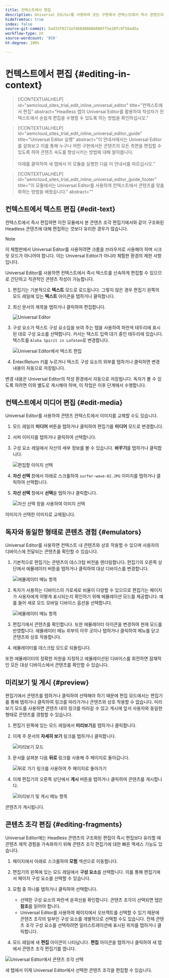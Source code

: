 ```yaml
---
title: 컨텍스트에서 편집
description: Universal Editor를 사용하여 모든 구현에서 컨텍스트에서 즉시 콘텐츠의 모든 측면을 편집할 수 있는 방법을 살펴보십시오.
hidefromtoc: true
index: false
source-git-commit: 5ad33f0173afd68d8868b088ff5e20fc9f58ad5a
workflow-type: ht
source-wordcount: '959'
ht-degree: 100%

---
```



# 컨텍스트에서 편집 {#editing-in-context}

>[!CONTEXTUALHELP]
>id="aemcloud_sites_trial_edit_inline_universal_editor"
>title="컨텍스트에서 편집"
>abstract="Headless 앱이 Universal Editor를 활용하여 작성자가 컨텍스트에서 손쉽게 편집을 수행할 수 있도록 하는 방법을 확인하십시오."

>[!CONTEXTUALHELP]
>id="aemcloud_sites_trial_edit_inline_universal_editor_guide"
>title="Universal Editor 실행"
>abstract="이 안내서에서는 Universal Editor를 살펴보고 이를 통해 누구나 어떤 구현에서든 콘텐츠의 모든 측면을 편집할 수 있도록 하여 콘텐츠 속도를 향상시키는 방법에 대해 알아봅니다.<br><br>아래를 클릭하여 새 탭에서 이 모듈을 실행한 다음 이 안내서를 따르십시오."

>[!CONTEXTUALHELP]
>id="aemcloud_sites_trial_edit_inline_universal_editor_guide_footer"
>title="이 모듈에서는 Universal Editor를 사용하여 컨텍스트에서 콘텐츠를 맞춤화하는 방법을 배웠습니다."
>abstract=""

## 컨텍스트에서 텍스트 편집 {#edit-text}

컨텍스트에서 즉시 편집하면 이전 모듈에서 본 콘텐츠 조각 편집기에서와 같이 구조화된 Headless 콘텐츠에 대해 편집하는 것보다 유리한 경우가 많습니다.

>[!NOTE]
>
>이 체험판에서 Universal Editor를 사용하려면 크롬을 브라우저로 사용해야 하며 시크릿 모드가 아니어야 합니다. 이는 Universal Editor가 아니라 체험판 환경의 제한 사항입니다.

Universal Editor를 사용하면 컨텍스트에서 즉시 텍스트를 신속하게 편집할 수 있으므로 간단하고 직관적인 콘텐츠 작성이 가능합니다.

1. 편집기는 기본적으로 **텍스트** 모드로 로드됩니다. 그렇지 않은 경우 편집기 왼쪽의 모드 레일에 있는 **텍스트** 아이콘을 탭하거나 클릭합니다.

1. 최신 문서의 제목을 탭하거나 클릭하여 편집합니다.

   ![Universal Editor](assets/do-not-localize/ue-text-mode.png)

1. 구성 요소가 텍스트 구성 요소임을 보여 주는 탭을 사용하여 파란색 테두리에 표시된 대로 구성 요소를 선택합니다. 커서는 텍스트 입력 대기 중인 테두리에 있습니다. 텍스트를 `Aloha Spirit in Lofoten`로 변경합니다.

   ![Universal Editor에서 텍스트 편집](assets/do-not-localize/ue-edit-text-2.png)

1. Enter/Return 키를 누르거나 텍스트 구성 요소의 외부를 탭하거나 클릭하면 변경 내용이 자동으로 저장됩니다.

변경 내용은 Universal Editor의 작성 환경에서 자동으로 저장됩니다. 독자가 볼 수 있도록 하려면 이와 별도로 게시해야 하며, 이 작업은 이후 단계에서 수행합니다.

## 컨텍스트에서 미디어 편집 {#edit-media}

Universal Editor를 사용하여 콘텐츠 컨텍스트에서 이미지를 교체할 수도 있습니다.

1. 모드 레일의 **미디어** 버튼을 탭하거나 클릭하여 편집기를 **미디어** 모드로 변경합니다.

1. 서퍼 이미지를 탭하거나 클릭하여 선택합니다.

1. 구성 요소 레일에서 자산의 세부 정보를 볼 수 있습니다. **바꾸기**&#x200B;를 탭하거나 클릭합니다.

   ![편집할 이미지 선택](assets/do-not-localize/ue-edit-media.png)

1. **자산 선택** 창에서 아래로 스크롤하여 `surfer-wave-02.JPG` 이미지를 탭하거나 클릭하여 선택합니다.

1. **자산 선택** 창에서 **선택**&#x200B;을 탭하거나 클릭합니다.

   ![자산 선택 창을 사용하여 이미지 선택](assets/do-not-localize/ue-select-asset.png)

이미지가 선택한 이미지로 교체됩니다.

## 독자와 동일한 형태로 콘텐츠 경험 {#emulators}

Universal Editor를 사용하면 컨텍스트 내 콘텐츠와 상호 작용할 수 있으며 사용자의 디바이스에 전달되는 콘텐츠를 확인할 수 있습니다.

1. 기본적으로 편집기는 콘텐츠의 데스크탑 버전을 렌더링합니다. 편집기의 오른쪽 상단에서 에뮬레이터 버튼을 탭하거나 클릭하여 대상 디바이스를 변경합니다.

   ![에뮬레이터 메뉴 항목](assets/do-not-localize/ue-emulator-1.png)

1. 독자가 사용하는 디바이스의 가로세로 비율이 다양할 수 있으므로 편집기는 페이지가 사용자에게 어떻게 표시되는지 확인하기 위해 에뮬레이션 모드를 제공합니다. 예를 들어 세로 모드 모바일 디바이스 옵션을 선택합니다.

   ![에뮬레이터 메뉴 항목](assets/do-not-localize/ue-emulator-3.png)

1. 편집기에서 콘텐츠를 확인합니다. 또한 에뮬레이터 아이콘을 변경하여 현재 모드를 반영합니다. 에뮬레이터 메뉴 외부의 아무 곳이나 탭하거나 클릭하여 메뉴를 닫고 콘텐츠와 상호 작용합니다.

1. 에뮬레이터를 데스크탑 모드로 되돌립니다.

또한 에뮬레이터의 정확한 차원을 지정하고 에뮬레이션된 디바이스를 회전하면 잠재적인 모든 대상 디바이스에서 콘텐츠를 확인할 수 있습니다.

## 미리보기 및 게시 {#preview}

편집기에서 콘텐츠를 탭하거나 클릭하여 선택해야 하기 때문에 편집 모드에서는 편집기를 통해 탭하거나 클릭하여 링크를 따라가거나 콘텐츠와 상호 작용할 수 없습니다. 미리보기 모드를 사용하면 콘텐츠 내의 링크를 따라갈 수 있고 게시에 앞서 사용자와 동일한 형태로 콘텐츠를 경험할 수 있습니다.

1. 편집기 왼쪽에 있는 모드 레일에서 **미리보기**&#x200B;를 탭하거나 클릭합니다.

1. 이제 주 문서의 **자세히 보기** 링크를 탭하거나 클릭합니다.

   ![미리보기 모드](assets/do-not-localize/ue-preview-publish-1.png)

1. 문서를 살펴본 다음 **뒤로** 링크를 사용해 주 페이지로 돌아갑니다.

   ![뒤로 가기 링크를 사용하여 주 페이지로 돌아가기](assets/do-not-localize/ue-preview-publish-3.png)

1. 이제 편집기의 오른쪽 상단에서 **게시** 버튼을 탭하거나 클릭하여 콘텐츠를 게시합니다.

   ![미리보기 및 게시 메뉴 항목](assets/do-not-localize/ue-preview-publish-4.png)

콘텐츠가 게시됩니다.

## 콘텐츠 조각 편집 {#editing-fragments}

Universal Editor에는 Headless 콘텐츠의 구조화된 편집이 즉시 편집보다 유리할 때 콘텐츠 제작 경험을 가속화하기 위해 콘텐츠 조각 편집기에 대한 빠른 액세스 기능도 있습니다.

1. 페이지에서 아래로 스크롤하여 **모험** 섹션으로 이동합니다.

1. 편집기의 왼쪽에 있는 모드 레일에서 **구성 요소**&#x200B;를 선택합니다. 이를 통해 편집기에서 페이지 구성 요소를 선택할 수 있습니다.

1. 모험 중 하나를 탭하거나 클릭하여 선택합니다.

   * 선택한 구성 요소의 파란색 윤곽선을 확인합니다. 콘텐츠 조각이 선택되면 탭은 **참조**&#x200B;를 읽어야 합니다.
   * Universal Editor를 사용하여 페이지에서 오브젝트를 선택할 수 있기 때문에 콘텐츠 조각의 일부인 구성 요소를 개별적으로 선택할 수도 있습니다. 전체 콘텐츠 조각 구성 요소를 선택하려면 일러스트레이션에 표시된 위치를 탭하거나 클릭합니다.

1. 모드 레일에 새 **편집** 아이콘이 나타납니다. **편집** 아이콘을 탭하거나 클릭하여 새 탭에서 콘텐츠 조각 편집기를 엽니다.

![Universal Editor에서 콘텐츠 조각 선택](assets/do-not-localize/ue-content-fragments.png)

새 탭에서 이제 Universal Editor에서 선택한 콘텐츠 조각을 편집할 수 있습니다.
